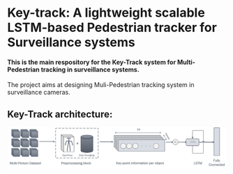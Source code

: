 # Key-track: A lightweight scalable LSTM-based Pedestrian tracker for Surveillance systems
#### This is the main respository for the Key-Track system for Multi-Pedestrian tracking in surveillance systems.

The project aims at designing Muli-Pedestrian tracking system in surveillance cameras. 

## Key-Track architecture:  
![alt text](https://github.com/pratikkulkarni228/key-track/blob/master/Arch.jpg)

